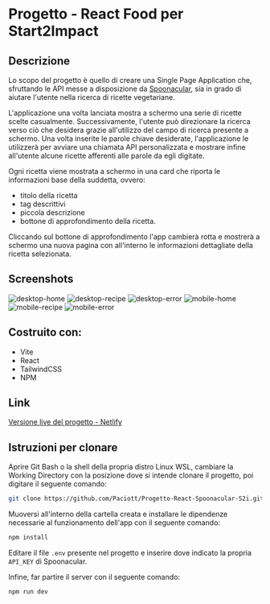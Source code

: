 # Progetto - React Food per Start2Impact

## Descrizione
Lo scopo del progetto è quello di creare una Single Page Application che, sfruttando le API messe a disposizione da [Spoonacular](https://spoonacular.com/food-api/docs), sia in grado di aiutare l'utente nella ricerca di ricette vegetariane.

L'applicazione una volta lanciata mostra a schermo una serie di ricette scelte casualmente. Successivamente, l'utente può direzionare la ricerca verso ciò che desidera grazie all'utilizzo del campo di ricerca presente a schermo. Una volta inserite le parole chiave desiderate, l'applicazione le utilizzerà per avviare una chiamata API personalizzata e mostrare infine all'utente alcune ricette afferenti alle parole da egli digitate.

Ogni ricetta viene mostrata a schermo in una card che riporta le informazioni base della suddetta, ovvero:
- titolo della ricetta
- tag descrittivi
- piccola descrizione
- bottone di approfondimento della ricetta.

Cliccando sul bottone di approfondimento l'app cambierà rotta e mostrerà a schermo una nuova pagina con all'interno le informazioni dettagliate della ricetta selezionata.

## Screenshots
![desktop-home](/src/assets/screenshots/desktop-home-preview.png)
![desktop-recipe](/src/assets/screenshots/desktop-recipe-preview.png)
![desktop-error](/src/assets/screenshots/desktop-error-preview.png)
![mobile-home](/src/assets/screenshots/mobile-home-preview.png)
![mobile-recipe](/src/assets/screenshots/mobile-recipe-preview.png)
![mobile-error](/src/assets/screenshots/mobile-error-preview.png)

## Costruito con:

- Vite
- React
- TailwindCSS
- NPM

## Link

[Versione live del progetto - Netlify](https://my-veggie-cookbook.netlify.app/)

## Istruzioni per clonare

Aprire Git Bash o la shell della propria distro Linux WSL, cambiare la Working Directory con la posizione dove si intende clonare il progetto, poi digitare il seguente comando:

```bash
git clone https://github.com/Paciott/Progetto-React-Spoonacular-S2i.git
```

Muoversi all'interno della cartella creata e installare le dipendenze necessarie al funzionamento dell'app con il seguente comando:

```bash
npm install
```

Editare il file `.env` presente nel progetto e inserire dove indicato la propria `API_KEY` di Spoonacular.

Infine, far partire il server con il seguente comando:

```bash
npm run dev
```